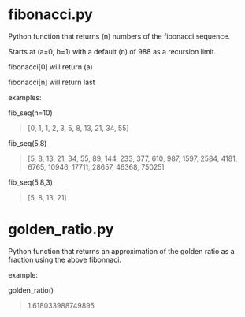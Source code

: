 # fibonacci.py 

Python function that returns (n) numbers of the fibonacci sequence.
 
Starts at (a=0, b=1) with a default (n) of 988 as a recursion limit. 

fibonacci[0] will return (a) 

fibonacci[n] will return last 


examples: 

fib_seq(n=10)
> [0, 1, 1, 2, 3, 5, 8, 13, 21, 34, 55]

fib_seq(5,8)
> [5, 8, 13, 21, 34, 55, 89, 144, 233, 377, 610, 987, 1597, 2584, 4181, 6765, 10946, 17711, 28657, 46368, 75025]

fib_seq(5,8,3)
> [5, 8, 13, 21]


# golden_ratio.py

Python function that returns an approximation of the golden ratio as a fraction using the above fibonnaci.

example:

golden_ratio()
> 1.618033988749895
